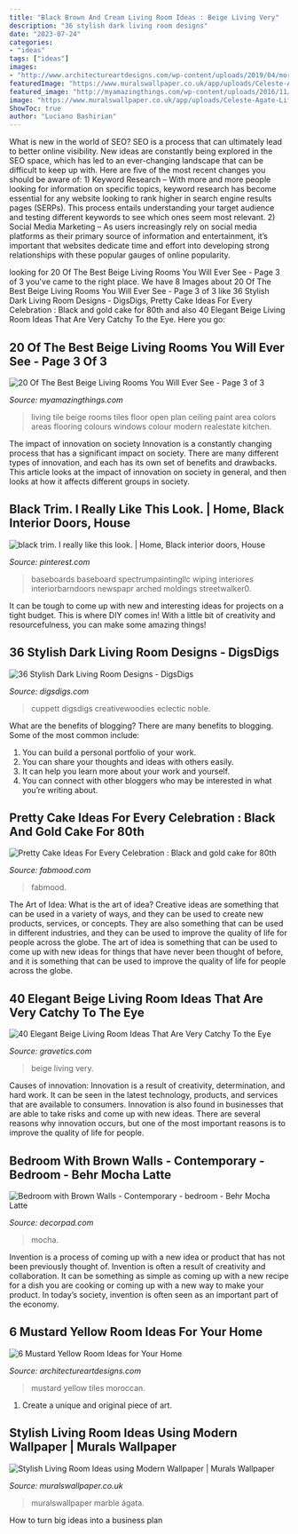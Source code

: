```yaml
---
title: "Black Brown And Cream Living Room Ideas : Beige Living Very"
description: "36 stylish dark living room designs"
date: "2023-07-24"
categories:
- "ideas"
tags: ["ideas"]
images:
- "http://www.architectureartdesigns.com/wp-content/uploads/2019/04/moroccan-mustard-tiles-630x945.jpg"
featuredImage: "https://www.muralswallpaper.co.uk/app/uploads/Celeste-Agate-Lifestyle-Web-2.jpg"
featured_image: "http://myamazingthings.com/wp-content/uploads/2016/11/livingareas-1.jpg"
image: "https://www.muralswallpaper.co.uk/app/uploads/Celeste-Agate-Lifestyle-Web-2.jpg"
ShowToc: true
author: "Luciano Bashirian"
---
```



What is new in the world of SEO?
SEO is a process that can ultimately lead to better online visibility. New ideas are constantly being explored in the SEO space, which has led to an ever-changing landscape that can be difficult to keep up with. Here are five of the most recent changes you should be aware of: 1) Keyword Research – With more and more people looking for information on specific topics, keyword research has become essential for any website looking to rank higher in search engine results pages (SERPs). This process entails understanding your target audience and testing different keywords to see which ones seem most relevant. 2) Social Media Marketing – As users increasingly rely on social media platforms as their primary source of information and entertainment, it’s important that websites dedicate time and effort into developing strong relationships with these popular gauges of online popularity.

	

		
looking for 20 Of The Best Beige Living Rooms You Will Ever See - Page 3 of 3 you've came to the right place. We have 8 Images about 20 Of The Best Beige Living Rooms You Will Ever See - Page 3 of 3 like 36 Stylish Dark Living Room Designs - DigsDigs, Pretty Cake Ideas For Every Celebration : Black and gold cake for 80th and also 40 Elegant Beige Living Room Ideas That Are Very Catchy To the Eye. Here you go:
		
    
## 20 Of The Best Beige Living Rooms You Will Ever See - Page 3 Of 3

<img loading=lazy src="http://myamazingthings.com/wp-content/uploads/2016/11/livingareas-1.jpg" onerror="this.onerror=null;this.src='https://tse3.mm.bing.net/th?id=OIP.YOTbQXZkploR0qo7dIwXgQHaFj&amp;pid=15.1';" alt="20 Of The Best Beige Living Rooms You Will Ever See - Page 3 of 3">

_Source: myamazingthings.com_

>living tile beige rooms tiles floor open plan ceiling paint area colors areas flooring colours windows colour modern realestate kitchen. 

	

The impact of innovation on society
Innovation is a constantly changing process that has a significant impact on society. There are many different types of innovation, and each has its own set of benefits and drawbacks. This article looks at the impact of innovation on society in general, and then looks at how it affects different groups in society.

    
## Black Trim. I Really Like This Look. | Home, Black Interior Doors, House

<img loading=lazy src="https://i.pinimg.com/736x/2f/b6/a7/2fb6a7696198b6df1a4623893daa7c79.jpg" onerror="this.onerror=null;this.src='https://tse1.mm.bing.net/th?id=OIP.pUP-RBzEstyWD6GYKFWF8wHaJ4&amp;pid=15.1';" alt="black trim. I really like this look. | Home, Black interior doors, House">

_Source: pinterest.com_

>baseboards baseboard spectrumpaintingllc wiping interiores interiorbarndoors newspapr arched moldings streetwalker0. 

	

It can be tough to come up with new and interesting ideas for projects on a tight budget. This is where DIY comes in! With a little bit of creativity and resourcefulness, you can make some amazing things!

    
## 36 Stylish Dark Living Room Designs - DigsDigs

<img loading=lazy src="https://www.digsdigs.com/photos/stylish-dark-living-room-designs-19.jpg" onerror="this.onerror=null;this.src='https://tse3.mm.bing.net/th?id=OIP.tvknlHcxxRxIJRwdqCDT9wHaLH&amp;pid=15.1';" alt="36 Stylish Dark Living Room Designs - DigsDigs">

_Source: digsdigs.com_

>cuppett digsdigs creativewoodies eclectic noble. 

	

What are the benefits of blogging?
There are many benefits to blogging. Some of the most common include: 
1. You can build a personal portfolio of your work. 
2. You can share your thoughts and ideas with others easily. 
3. It can help you learn more about your work and yourself. 
4. You can connect with other bloggers who may be interested in what you’re writing about. 

    
## Pretty Cake Ideas For Every Celebration : Black And Gold Cake For 80th

<img loading=lazy src="https://www.fabmood.com/inspiration/wp-content/uploads/2021/02/cake-ideas-7-370x540.jpg" onerror="this.onerror=null;this.src='https://tse4.mm.bing.net/th?id=OIP.ajo7AHoq0KOFKLeVAB8LvQAAAA&amp;pid=15.1';" alt="Pretty Cake Ideas For Every Celebration : Black and gold cake for 80th">

_Source: fabmood.com_

>fabmood. 

	

The Art of Idea: What is the art of idea?
Creative ideas are something that can be used in a variety of ways, and they can be used to create new products, services, or concepts. They are also something that can be used in different industries, and they can be used to improve the quality of life for people across the globe. The art of idea is something that can be used to come up with new ideas for things that have never been thought of before, and it is something that can be used to improve the quality of life for people across the globe.

    
## 40 Elegant Beige Living Room Ideas That Are Very Catchy To The Eye

<img loading=lazy src="http://www.gravetics.com/wp-content/uploads/2017/09/Small-Beige-Living-Room-With-Chandelier.jpg" onerror="this.onerror=null;this.src='https://tse4.mm.bing.net/th?id=OIP.yZacnHl_loBteBJXFbOAcQHaLH&amp;pid=15.1';" alt="40 Elegant Beige Living Room Ideas That Are Very Catchy To the Eye">

_Source: gravetics.com_

>beige living very. 

	

Causes of innovation:
Innovation is a result of creativity, determination, and hard work. It can be seen in the latest technology, products, and services that are available to consumers. Innovation is also found in businesses that are able to take risks and come up with new ideas. There are several reasons why innovation occurs, but one of the most important reasons is to improve the quality of life for people.

    
## Bedroom With Brown Walls - Contemporary - Bedroom - Behr Mocha Latte

<img loading=lazy src="https://cdn.decorpad.com/photos/2010/01/10/62868fb57dac.jpg" onerror="this.onerror=null;this.src='https://tse1.mm.bing.net/th?id=OIP.GPYkW8ygtfZZpoBELVhePgAAAA&amp;pid=15.1';" alt="Bedroom with Brown Walls - Contemporary - bedroom - Behr Mocha Latte">

_Source: decorpad.com_

>mocha. 

	

Invention is a process of coming up with a new idea or product that has not been previously thought of. Invention is often a result of creativity and collaboration. It can be something as simple as coming up with a new recipe for a dish you are cooking or coming up with a new way to make your product. In today’s society, invention is often seen as an important part of the economy.

    
## 6 Mustard Yellow Room Ideas For Your Home

<img loading=lazy src="http://www.architectureartdesigns.com/wp-content/uploads/2019/04/moroccan-mustard-tiles-630x945.jpg" onerror="this.onerror=null;this.src='https://tse2.mm.bing.net/th?id=OIP.pztdckv9t8TP_cQVwOaPaQHaLH&amp;pid=15.1';" alt="6 Mustard Yellow Room Ideas for Your Home">

_Source: architectureartdesigns.com_

>mustard yellow tiles moroccan. 

	

1. Create a unique and original piece of art.

    
## Stylish Living Room Ideas Using Modern Wallpaper | Murals Wallpaper

<img loading=lazy src="https://www.muralswallpaper.co.uk/app/uploads/Celeste-Agate-Lifestyle-Web-2.jpg" onerror="this.onerror=null;this.src='https://tse3.mm.bing.net/th?id=OIP.-11vp19wTzU6p8w09FPamAHaNV&amp;pid=15.1';" alt="Stylish Living Room Ideas using Modern Wallpaper | Murals Wallpaper">

_Source: muralswallpaper.co.uk_

>muralswallpaper marble ágata. 

	

How to turn big ideas into a business plan
 

